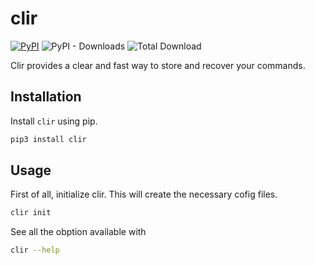 # clir
[![PyPI](https://img.shields.io/pypi/v/clir)](https://github.com/elkinaguas/clir/releases) ![PyPI - Downloads](https://img.shields.io/pypi/dm/clir) ![Total Download](https://static.pepy.tech/badge/clir)

Clir provides a clear and fast way to store and recover your commands.

## Installation
Install `clir` using pip.

```bash
pip3 install clir
```

## Usage
First of all, initialize clir. This will create the necessary cofig files.
```bash
clir init
```

See all the obption available with
```bash
clir --help
```